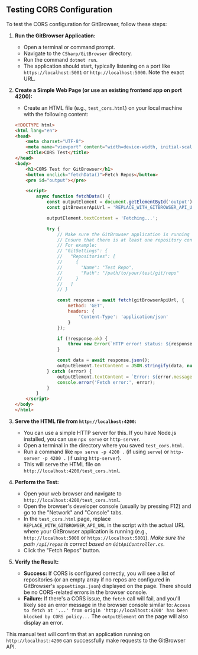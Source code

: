 ## Testing CORS Configuration

To test the CORS configuration for GitBrowser, follow these steps:

1.  **Run the GitBrowser Application:**
    *   Open a terminal or command prompt.
    *   Navigate to the `CSharp/GitBrowser` directory.
    *   Run the command `dotnet run`.
    *   The application should start, typically listening on a port like `https://localhost:5001` or `http://localhost:5000`. Note the exact URL.

2.  **Create a Simple Web Page (or use an existing frontend app on port 4200):**
    *   Create an HTML file (e.g., `test_cors.html`) on your local machine with the following content:

    ```html
    <!DOCTYPE html>
    <html lang="en">
    <head>
        <meta charset="UTF-8">
        <meta name="viewport" content="width=device-width, initial-scale=1.0">
        <title>CORS Test</title>
    </head>
    <body>
        <h1>CORS Test for GitBrowser</h1>
        <button onclick="fetchData()">Fetch Repos</button>
        <pre id="output"></pre>

        <script>
            async function fetchData() {
                const outputElement = document.getElementById('output');
                const gitBrowserApiUrl = 'REPLACE_WITH_GITBROWSER_API_URL/api/repos'; // e.g., http://localhost:5000/api/repos

                outputElement.textContent = 'Fetching...';

                try {
                    // Make sure the GitBrowser application is running and accessible at gitBrowserApiUrl
                    // Ensure that there is at least one repository configured in appsettings.json for GitBrowser
                    // For example:
                    // "GitSettings": {
                    //   "Repositories": [
                    //     {
                    //       "Name": "Test Repo",
                    //       "Path": "/path/to/your/test/git/repo"
                    //     }
                    //   ]
                    // }

                    const response = await fetch(gitBrowserApiUrl, {
                        method: 'GET',
                        headers: {
                            'Content-Type': 'application/json'
                        }
                    });

                    if (!response.ok) {
                        throw new Error(`HTTP error! status: ${response.status} - ${response.statusText}`);
                    }

                    const data = await response.json();
                    outputElement.textContent = JSON.stringify(data, null, 2);
                } catch (error) {
                    outputElement.textContent = `Error: ${error.message}\n\nCheck the browser console (F12) for more details (e.g., CORS errors).`;
                    console.error('Fetch error:', error);
                }
            }
        </script>
    </body>
    </html>
    ```

3.  **Serve the HTML file from `http://localhost:4200`:**
    *   You can use a simple HTTP server for this. If you have Node.js installed, you can use `npx serve` or `http-server`.
    *   Open a terminal in the directory where you saved `test_cors.html`.
    *   Run a command like `npx serve -p 4200 .` (if using `serve`) or `http-server -p 4200 .` (if using `http-server`).
    *   This will serve the HTML file on `http://localhost:4200/test_cors.html`.

4.  **Perform the Test:**
    *   Open your web browser and navigate to `http://localhost:4200/test_cors.html`.
    *   Open the browser's developer console (usually by pressing F12) and go to the "Network" and "Console" tabs.
    *   In the `test_cors.html` page, replace `REPLACE_WITH_GITBROWSER_API_URL` in the script with the actual URL where your GitBrowser application is running (e.g., `http://localhost:5000` or `https://localhost:5001`). *Make sure the path `/api/repos` is correct based on `GitApiController.cs`.*
    *   Click the "Fetch Repos" button.

5.  **Verify the Result:**
    *   **Success:** If CORS is configured correctly, you will see a list of repositories (or an empty array if no repos are configured in GitBrowser's `appsettings.json`) displayed on the page. There should be no CORS-related errors in the browser console.
    *   **Failure:** If there's a CORS issue, the `fetch` call will fail, and you'll likely see an error message in the browser console similar to: `Access to fetch at '...' from origin 'http://localhost:4200' has been blocked by CORS policy...` The `outputElement` on the page will also display an error.

This manual test will confirm that an application running on `http://localhost:4200` can successfully make requests to the GitBrowser API.
